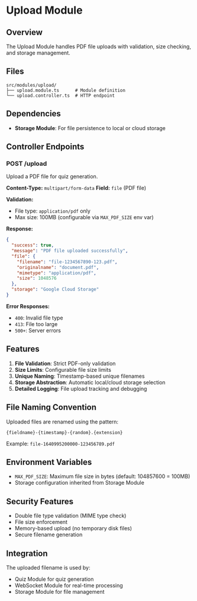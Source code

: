 # Upload Module

## Overview

The Upload Module handles PDF file uploads with validation, size checking, and storage management.

## Files

```
src/modules/upload/
├── upload.module.ts      # Module definition
└── upload.controller.ts  # HTTP endpoint
```

## Dependencies

- **Storage Module**: For file persistence to local or cloud storage

## Controller Endpoints

### POST /upload
Upload a PDF file for quiz generation.

**Content-Type:** `multipart/form-data`
**Field:** `file` (PDF file)

**Validation:**
- File type: `application/pdf` only
- Max size: 100MB (configurable via `MAX_PDF_SIZE` env var)

**Response:**
```json
{
  "success": true,
  "message": "PDF file uploaded successfully",
  "file": {
    "filename": "file-1234567890-123.pdf",
    "originalname": "document.pdf",
    "mimetype": "application/pdf",
    "size": 1048576
  },
  "storage": "Google Cloud Storage"
}
```

**Error Responses:**
- `400`: Invalid file type
- `413`: File too large
- `500+`: Server errors

## Features

1. **File Validation**: Strict PDF-only validation
2. **Size Limits**: Configurable file size limits
3. **Unique Naming**: Timestamp-based unique filenames
4. **Storage Abstraction**: Automatic local/cloud storage selection
5. **Detailed Logging**: File upload tracking and debugging

## File Naming Convention

Uploaded files are renamed using the pattern:
```
{fieldname}-{timestamp}-{random}.{extension}
```

Example: `file-1640995200000-123456789.pdf`

## Environment Variables

- `MAX_PDF_SIZE`: Maximum file size in bytes (default: 104857600 = 100MB)
- Storage configuration inherited from Storage Module

## Security Features

- Double file type validation (MIME type check)
- File size enforcement
- Memory-based upload (no temporary disk files)
- Secure filename generation

## Integration

The uploaded filename is used by:
- Quiz Module for quiz generation
- WebSocket Module for real-time processing
- Storage Module for file management